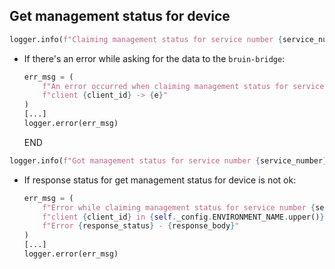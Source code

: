 ## Get management status for device

```python
logger.info(f"Claiming management status for service number {service_number} and client {client_id}...")
```

* If there's an error while asking for the data to the `bruin-bridge`:
  ```python
  err_msg = (
      f"An error occurred when claiming management status for service number {service_number} and "
      f"client {client_id} -> {e}"
  ) 
  [...]
  logger.error(err_msg)
  ```
  END

```python
logger.info(f"Got management status for service number {service_number} and client {client_id}!")
```

* If response status for get management status for device is not ok:
  ```python
  err_msg = (
      f"Error while claiming management status for service number {service_number} and "
      f"client {client_id} in {self._config.ENVIRONMENT_NAME.upper()} environment: "
      f"Error {response_status} - {response_body}"
  )
  [...]
  logger.error(err_msg)
  ```